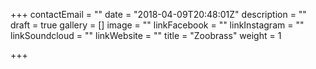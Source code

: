 +++
contactEmail = ""
date = "2018-04-09T20:48:01Z"
description = ""
draft = true
gallery = []
image = ""
linkFacebook = ""
linkInstagram = ""
linkSoundcloud = ""
linkWebsite = ""
title = "Zoobrass"
weight = 1

+++
